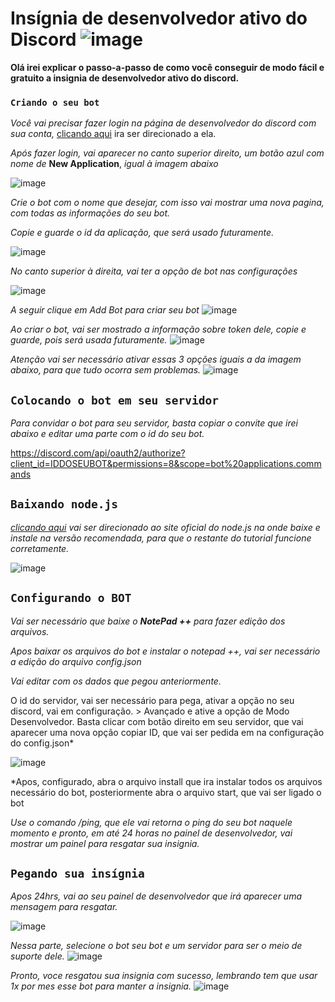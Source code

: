 # Insígnia de desenvolvedor ativo do Discord ![image](https://user-images.githubusercontent.com/69323238/228565101-ba694e6b-fcfd-41ca-8956-227046aaca5c.png)


**Olá irei explicar o passo-a-passo de como você conseguir de modo fácil e gratuito a insignia de desenvolvedor ativo do discord.**

### `Criando o seu bot`
*Você vai precisar fazer login na página de desenvolvedor do discord com sua conta,* [clicando aqui](https://discord.com/developers/applications) ira ser direcionado a ela.

*Após fazer login, vai aparecer no canto superior direito, um botão azul com nome de* **New Application**, *igual à imagem abaixo*

![image](https://user-images.githubusercontent.com/69323238/228051027-b2f0be87-a42b-4ee4-9bbb-709b2f8e94cc.png)

*Crie o bot com o nome que desejar, com isso vai mostrar uma nova pagina, com todas as informações do seu bot.*

*Copie e guarde o id da aplicação, que será usado futuramente.*

![image](https://user-images.githubusercontent.com/69323238/228052373-cdf73b12-b834-4880-b12b-c335403f1da3.png)

*No canto superior à direita, vai ter a opção de bot nas configurações*

![image](https://user-images.githubusercontent.com/69323238/228051551-8fb808ae-d9aa-4449-8bd8-a587ee35d62b.png)

*A seguir clique em Add Bot para criar seu bot*
![image](https://user-images.githubusercontent.com/69323238/228051833-85b33e6c-67c0-4760-a777-38ea6a8bbfa2.png)


*Ao criar o bot, vai ser mostrado a informação sobre token dele, copie e guarde, pois será usada futuramente.*
![image](https://user-images.githubusercontent.com/69323238/228052805-b8b44f4b-6691-49a6-ad91-1f5d3e60b40b.png)


*Atenção vai ser necessário ativar essas 3 opções iguais a da imagem abaixo, para que tudo ocorra sem problemas.*
![image](https://user-images.githubusercontent.com/69323238/228052634-ccf1c39d-a70e-46e0-9e85-09dedd5f2d71.png)


## ``Colocando o bot em seu servidor``

*Para convidar o bot para seu servidor, basta copiar o convite que irei abaixo e editar uma parte com o id do seu bot.*

https://discord.com/api/oauth2/authorize?client_id=IDDOSEUBOT&permissions=8&scope=bot%20applications.commands

## ``Baixando node.js``

*[clicando aqui](https://nodejs.org/en) vai ser direcionado ao site oficial do node.js na onde baixe e instale na versão recomendada, para que o restante do tutorial funcione corretamente.*


![image](https://user-images.githubusercontent.com/69323238/228613817-896523a3-3386-490d-8c88-d980127a39d8.png)


## ``Configurando o BOT``

*Vai ser necessário que baixe o **NotePad ++** para fazer edição dos arquivos.*

*Apos baixar os arquivos do bot e instalar o notepad ++, vai ser necessário a edição do arquivo config.json*

*Vai editar com os dados que pegou anteriormente.*

O id do servidor, vai ser necessário para pega, ativar a opção no seu discord, vai em configuração. > Avançado e ative a opção de Modo Desenvolvedor.
Basta clicar com botão direito em seu servidor, que vai aparecer uma nova opção copiar ID, que vai ser pedida em na configuração do config.json*
 
![image](https://user-images.githubusercontent.com/69323238/228055018-52d9f06a-f040-4975-8200-cebc31bbc52b.png)

*Apos, configurado, abra o arquivo install que ira instalar todos os arquivos necessário do bot, posteriormente abra o arquivo start, que vai ser ligado o bot

*Use o comando /ping, que ele vai retorna o ping do seu bot naquele momento e pronto, em até 24 horas no painel de desenvolvedor, vai mostrar um painel para resgatar sua insignia.*

## ``Pegando sua insígnia``

*Apos 24hrs, vai ao seu painel de desenvolvedor que irá aparecer uma mensagem para resgatar.*

![image](https://user-images.githubusercontent.com/69323238/228555476-d636e5c1-cdde-4f43-b9a8-7560fc98a9ee.png)

*Nessa parte, selecione o bot seu bot e um servidor para ser o meio de suporte dele.*
![image](https://user-images.githubusercontent.com/69323238/228557824-9d3590c9-85d4-4a1b-85be-de2a8f1680c2.png)

*Pronto, voce resgatou sua insignia com sucesso, lembrando tem que usar 1x por mes esse bot para manter a insignia.*
![image](https://user-images.githubusercontent.com/69323238/228563459-f5db8e64-9a81-4d51-b006-0e7f57912aa1.png)


